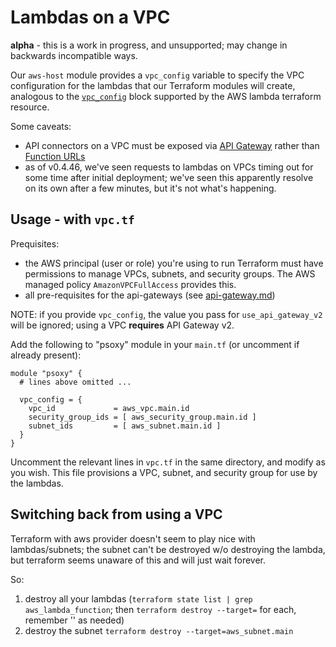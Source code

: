 # Lambdas on a VPC

**alpha** - this is a work in progress, and unsupported; may change in backwards incompatible ways.


Our `aws-host` module provides a `vpc_config` variable to specify the VPC configuration for the
lambdas that our Terraform modules will create, analogous to the [`vpc_config`](https://registry.terraform.io/providers/hashicorp/aws/latest/docs/resources/lambda_function#vpc_config)
block supported by the AWS lambda terraform resource.

Some caveats:
  - API connectors on a VPC must be exposed via [API Gateway](https://aws.amazon.com/api-gateway/)
    rather than [Function URLs](https://docs.aws.amazon.com/lambda/latest/dg/lambda-urls.html)
  - as of v0.4.46, we've seen requests to lambdas on VPCs timing out for some time after initial
    deployment; we've seen this apparently resolve on its own after a few minutes, but it's not
    what's happening.





## Usage - with `vpc.tf`

Prequisites:
 - the AWS principal (user or role) you're using to run Terraform must have permissions to manage
   VPCs, subnets, and security groups. The AWS managed policy `AmazonVPCFullAccess` provides this.
 - all pre-requisites for the api-gateways (see [api-gateway.md](./api-gateway.md))

NOTE: if you provide `vpc_config`, the value you pass for `use_api_gateway_v2` will be ignored;
using a VPC **requires** API Gateway v2.

Add the following to "psoxy" module in your `main.tf` (or uncomment if already present):

```hcl
module "psoxy" {
  # lines above omitted ...

  vpc_config = {
    vpc_id             = aws_vpc.main.id
    security_group_ids = [ aws_security_group.main.id ]
    subnet_ids         = [ aws_subnet.main.id ]
  }
}
```

Uncomment the relevant lines in `vpc.tf` in the same directory, and modify as you wish. This file
provisions a VPC, subnet, and security group for use by the lambdas.



## Switching back from using a VPC
Terraform with aws provider doesn't seem to play nice with lambdas/subnets; the subnet can't be
destroyed w/o destroying the lambda, but terraform seems unaware of this and will just wait forever.

So:
  1. destroy all your lambdas (`terraform state list | grep aws_lambda_function`; then `terraform destroy --target=` for each, remember '' as needed)
  2. destroy the subnet `terraform destroy --target=aws_subnet.main`


